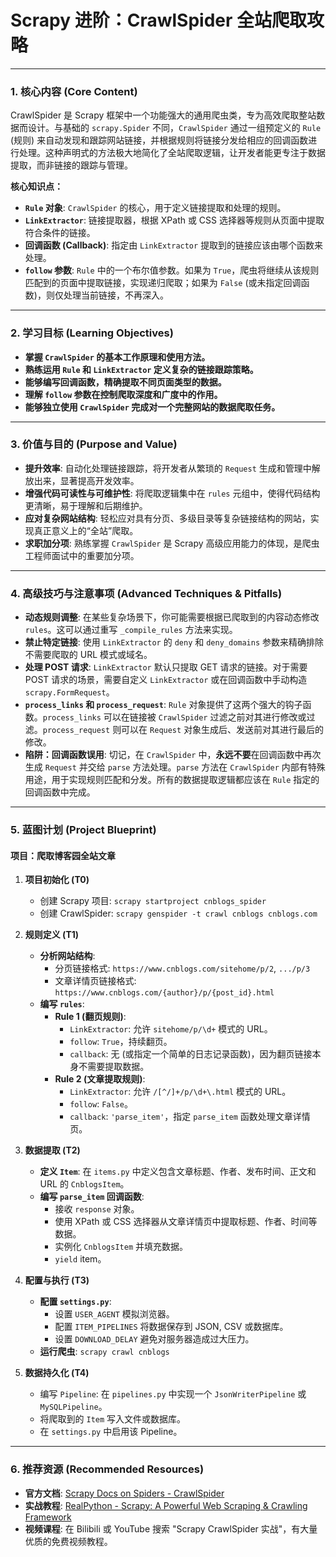 # Scrapy 进阶：CrawlSpider 全站爬取攻略

---

### 1. 核心内容 (Core Content)

CrawlSpider 是 Scrapy 框架中一个功能强大的通用爬虫类，专为高效爬取整站数据而设计。与基础的 `scrapy.Spider` 不同，`CrawlSpider` 通过一组预定义的 `Rule` (规则) 来自动发现和跟踪网站链接，并根据规则将链接分发给相应的回调函数进行处理。这种声明式的方法极大地简化了全站爬取逻辑，让开发者能更专注于数据提取，而非链接的跟踪与管理。

**核心知识点：**
- **`Rule` 对象**: `CrawlSpider` 的核心，用于定义链接提取和处理的规则。
- **`LinkExtractor`**: 链接提取器，根据 XPath 或 CSS 选择器等规则从页面中提取符合条件的链接。
- **回调函数 (Callback)**: 指定由 `LinkExtractor` 提取到的链接应该由哪个函数来处理。
- **`follow` 参数**: `Rule` 中的一个布尔值参数。如果为 `True`，爬虫将继续从该规则匹配到的页面中提取链接，实现递归爬取；如果为 `False` (或未指定回调函数)，则仅处理当前链接，不再深入。

---

### 2. 学习目标 (Learning Objectives)

- **掌握 `CrawlSpider` 的基本工作原理和使用方法。**
- **熟练运用 `Rule` 和 `LinkExtractor` 定义复杂的链接跟踪策略。**
- **能够编写回调函数，精确提取不同页面类型的数据。**
- **理解 `follow` 参数在控制爬取深度和广度中的作用。**
- **能够独立使用 `CrawlSpider` 完成对一个完整网站的数据爬取任务。**

---

### 3. 价值与目的 (Purpose and Value)

- **提升效率**: 自动化处理链接跟踪，将开发者从繁琐的 `Request` 生成和管理中解放出来，显著提高开发效率。
- **增强代码可读性与可维护性**: 将爬取逻辑集中在 `rules` 元组中，使得代码结构更清晰，易于理解和后期维护。
- **应对复杂网站结构**: 轻松应对具有分页、多级目录等复杂链接结构的网站，实现真正意义上的“全站”爬取。
- **求职加分项**: 熟练掌握 `CrawlSpider` 是 Scrapy 高级应用能力的体现，是爬虫工程师面试中的重要加分项。

---

### 4. 高级技巧与注意事项 (Advanced Techniques & Pitfalls)

- **动态规则调整**: 在某些复杂场景下，你可能需要根据已爬取到的内容动态修改 `rules`。这可以通过重写 `_compile_rules` 方法来实现。
- **禁止特定链接**: 使用 `LinkExtractor` 的 `deny` 和 `deny_domains` 参数来精确排除不需要爬取的 URL 模式或域名。
- **处理 POST 请求**: `LinkExtractor` 默认只提取 GET 请求的链接。对于需要 POST 请求的场景，需要自定义 `LinkExtractor` 或在回调函数中手动构造 `scrapy.FormRequest`。
- **`process_links` 和 `process_request`**: `Rule` 对象提供了这两个强大的钩子函数。`process_links` 可以在链接被 `CrawlSpider` 过滤之前对其进行修改或过滤。`process_request` 则可以在 `Request` 对象生成后、发送前对其进行最后的修改。
- **陷阱：回调函数误用**: 切记，在 `CrawlSpider` 中，**永远不要**在回调函数中再次生成 `Request` 并交给 `parse` 方法处理。`parse` 方法在 `CrawlSpider` 内部有特殊用途，用于实现规则匹配和分发。所有的数据提取逻辑都应该在 `Rule` 指定的回调函数中完成。

---

### 5. 蓝图计划 (Project Blueprint)

#### 项目：爬取博客园全站文章

1.  **项目初始化 (T0)**
    -   创建 Scrapy 项目: `scrapy startproject cnblogs_spider`
    -   创建 CrawlSpider: `scrapy genspider -t crawl cnblogs cnblogs.com`

2.  **规则定义 (T1)**
    -   **分析网站结构**:
        -   分页链接格式: `https://www.cnblogs.com/sitehome/p/2`, `.../p/3`
        -   文章详情页链接格式: `https://www.cnblogs.com/{author}/p/{post_id}.html`
    -   **编写 `rules`**:
        -   **Rule 1 (翻页规则)**:
            -   `LinkExtractor`: 允许 `sitehome/p/\d+` 模式的 URL。
            -   `follow`: `True`，持续翻页。
            -   `callback`: 无 (或指定一个简单的日志记录函数)，因为翻页链接本身不需要提取数据。
        -   **Rule 2 (文章提取规则)**:
            -   `LinkExtractor`: 允许 `/[^/]+/p/\d+\.html` 模式的 URL。
            -   `follow`: `False`。
            -   `callback`: `'parse_item'`，指定 `parse_item` 函数处理文章详情页。

3.  **数据提取 (T2)**
    -   **定义 `Item`**: 在 `items.py` 中定义包含文章标题、作者、发布时间、正文和 URL 的 `CnblogsItem`。
    -   **编写 `parse_item` 回调函数**:
        -   接收 `response` 对象。
        -   使用 XPath 或 CSS 选择器从文章详情页中提取标题、作者、时间等数据。
        -   实例化 `CnblogsItem` 并填充数据。
        -   `yield` item。

4.  **配置与执行 (T3)**
    -   **配置 `settings.py`**:
        -   设置 `USER_AGENT` 模拟浏览器。
        -   配置 `ITEM_PIPELINES` 将数据保存到 JSON, CSV 或数据库。
        -   设置 `DOWNLOAD_DELAY` 避免对服务器造成过大压力。
    -   **运行爬虫**: `scrapy crawl cnblogs`

5.  **数据持久化 (T4)**
    -   编写 `Pipeline`: 在 `pipelines.py` 中实现一个 `JsonWriterPipeline` 或 `MySQLPipeline`。
    -   将爬取到的 `Item` 写入文件或数据库。
    -   在 `settings.py` 中启用该 Pipeline。

---

### 6. 推荐资源 (Recommended Resources)

-   **官方文档**: [Scrapy Docs on Spiders - CrawlSpider](https://docs.scrapy.org/en/latest/topics/spiders.html#crawlspider)
-   **实战教程**: [RealPython - Scrapy: A Powerful Web Scraping & Crawling Framework](https://realpython.com/web-scraping-with-scrapy/)
-   **视频课程**: 在 Bilibili 或 YouTube 搜索 "Scrapy CrawlSpider 实战"，有大量优质的免费视频教程。
